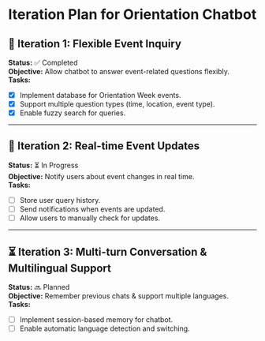 # Iteration Plan for Orientation Chatbot

## 📌 Iteration 1: Flexible Event Inquiry
**Status:** ✅ Completed  
**Objective:** Allow chatbot to answer event-related questions flexibly.  
**Tasks:**
- [x] Implement database for Orientation Week events.
- [x] Support multiple question types (time, location, event type).
- [x] Enable fuzzy search for queries.

---

## 🔄 Iteration 2: Real-time Event Updates
**Status:** ⏳ In Progress  
**Objective:** Notify users about event changes in real time.  
**Tasks:**
- [ ] Store user query history.
- [ ] Send notifications when events are updated.
- [ ] Allow users to manually check for updates.

---

## ⏳ Iteration 3: Multi-turn Conversation & Multilingual Support
**Status:** 🔜 Planned  
**Objective:** Remember previous chats & support multiple languages.  
**Tasks:**
- [ ] Implement session-based memory for chatbot.
- [ ] Enable automatic language detection and switching.
